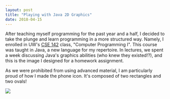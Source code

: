 ```yaml
---
layout: post
title: "Playing with Java 2D Graphics"
date: 2018-04-15
---
```

After teaching myself programming for the past year and a half, I decided to take the plunge and learn programming in a
more structured way. Namely, I enrolled in UW's [CSE 142](https://courses.cs.washington.edu/courses/cse142/18sp/) class,
"Computer Programming I". This course was taught in Java, a new language for my repertoire. In lectures, we spent a week
discussing Java's graphics abilities (who knew they existed!?), and this is the image I designed for a homework assignment.

As we were prohibited from using advanced material, I am particularly proud of how I made the phone icon. It's composed
of two rectangles and two ovals!

<img class="post" src="../../../images/dial_pad.png"/>
